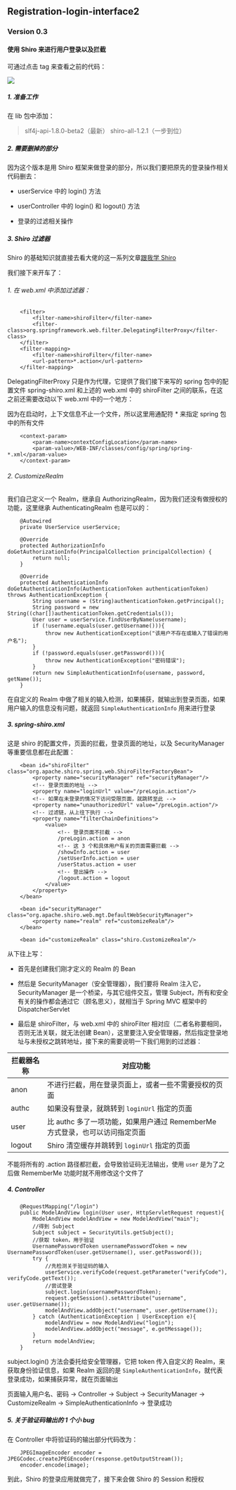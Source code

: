 ## Registration-login-interface2

### Version 0.3

#### 使用 Shiro 来进行用户登录以及拦截

可通过点击 tag 来查看之前的代码：

![](https://upload-images.jianshu.io/upload_images/3426615-855ae83e0358b2b8.png?imageMogr2/auto-orient/strip%7CimageView2/2/w/1240)

##### 1. 准备工作

在 lib 包中添加：

> slf4j-api-1.8.0-beta2（最新）
> shiro-all-1.2.1（一步到位）

##### 2. 需要删掉的部分

因为这个版本是用 Shiro 框架来做登录的部分，所以我们要把原先的登录操作相关代码删去：

* userService 中的 login() 方法

* userController 中的 login() 和 logout() 方法

* 登录的过滤相关操作

##### 3. Shiro 过滤器

Shiro 的基础知识就直接去看大佬的这一系列文章[跟我学 Shiro](http://jinnianshilongnian.iteye.com/blog/2018398)

我们接下来开车了：

###### 1. 在 web.xml 中添加过滤器：

```
    <filter>
        <filter-name>shiroFilter</filter-name>
        <filter-class>org.springframework.web.filter.DelegatingFilterProxy</filter-class>
    </filter>
    <filter-mapping>
        <filter-name>shiroFilter</filter-name>
        <url-pattern>*.action</url-pattern>
    </filter-mapping>
```

DelegatingFilterProxy 只是作为代理，它提供了我们接下来写的 spring 包中的配置文件 spring-shiro.xml 和上述的 web.xml 中的 shiroFilter 之间的联系，在这之前还需要改动以下 web.xml 中的一个地方：

因为在启动时，上下文信息不止一个文件，所以这里用通配符 * 来指定 spring 包中的所有文件

```
    <context-param>
        <param-name>contextConfigLocation</param-name>
        <param-value>/WEB-INF/classes/config/spring/spring-*.xml</param-value>
    </context-param>
```

###### 2. CustomizeRealm

我们自己定义一个 Realm，继承自 AuthorizingRealm，因为我们还没有做授权的功能，这里继承 AuthenticatingRealm 也是可以的：

```
    @Autowired
    private UserService userService;

    @Override
    protected AuthorizationInfo doGetAuthorizationInfo(PrincipalCollection principalCollection) {
        return null;
    }

    @Override
    protected AuthenticationInfo doGetAuthenticationInfo(AuthenticationToken authenticationToken) throws AuthenticationException {
        String username = (String)authenticationToken.getPrincipal();
        String password = new String((char[])authenticationToken.getCredentials());
        User user = userService.findUserByName(username);
        if (!username.equals(user.getUsername())){
            throw new AuthenticationException("该用户不存在或输入了错误的用户名");
        }
        if (!password.equals(user.getPassword())){
            throw new AuthenticationException("密码错误");
        }
        return new SimpleAuthenticationInfo(username, password, getName());
    }
```

在自定义的 Realm 中做了相关的输入检测，如果捕获，就输出到登录页面，如果用户输入的信息没有问题，就返回 `SimpleAuthenticationInfo` 用来进行登录

##### 3. spring-shiro.xml

这是 shiro 的配置文件，页面的拦截，登录页面的地址，以及 SecurityManager 等重要信息都在此配置：

```
    <bean id="shiroFilter" class="org.apache.shiro.spring.web.ShiroFilterFactoryBean">
        <property name="securityManager" ref="securityManager"/>
        <!-- 登录页面的地址 -->
        <property name="loginUrl" value="/preLogin.action"/>
        <!-- 如果在未登录的情况下访问受限页面，就跳转至此 -->
        <property name="unauthorizedUrl" value="/preLogin.action"/>
        <!-- 过滤链，从上往下执行 -->
        <property name="filterChainDefinitions">
            <value>
                <!-- 登录页面不拦截 -->
                /preLogin.action = anon
                <!-- 这 3 个和具体用户有关的页面需要拦截 -->
                /showInfo.action = user
                /setUserInfo.action = user
                /userStatus.action = user
                <!-- 登出操作 -->
                /logout.action = logout
            </value>
        </property>
    </bean>

    <bean id="securityManager" class="org.apache.shiro.web.mgt.DefaultWebSecurityManager">
        <property name="realm" ref="customizeRealm"/>
    </bean>

    <bean id="customizeRealm" class="shiro.CustomizeRealm"/>
```

从下往上写：

* 首先是创建我们刚才定义的 Realm 的 Bean

* 然后是 SecurityManager（安全管理器），我们要将 Realm 注入它，SecurityManager 是一个桥梁，与其它组件交互，管理 Subject，所有和安全有关的操作都会通过它（顾名思义），就相当于 Spring MVC 框架中的 DispatcherServlet

* 最后是 shiroFilter，与 web.xml 中的 shiroFilter 相对应（二者名称要相同，否则无法关联，就无法创建 Bean），这里要注入安全管理器，然后指定登录地址与未授权之跳转地址，接下来的需要说明一下我们用到的过滤器：

| 拦截器名称 |   对应功能  |
|-           |-            |
|anon        |不进行拦截，用在登录页面上，或者一些不需要授权的页面                          |
|authc       |如果没有登录，就跳转到 `loginUrl` 指定的页面                                  |
|user        |比 authc 多了一项功能，如果用户通过 RememberMe 方式登录，也可以访问指定页面   |
|logout      |Shiro 清空缓存并跳转到 `loginUrl` 指定的页面                                  |

不能将所有的 .action 路径都拦截，会导致验证码无法输出，使用 `user` 是为了之后做 RememberMe 功能时就不用修改这个文件了

##### 4. Controller

```
    @RequestMapping("/login")
    public ModelAndView login(User user, HttpServletRequest request){
        ModelAndView modelAndView = new ModelAndView("main");
        //得到 Subject
        Subject subject = SecurityUtils.getSubject();
        //获取 token，用于验证
        UsernamePasswordToken usernamePasswordToken = new UsernamePasswordToken(user.getUsername(), user.getPassword());
        try {
            //先检测关于验证码的输入
            userService.verifyCode(request.getParameter("verifyCode"), verifyCode.getText());
            //尝试登录
            subject.login(usernamePasswordToken);
            request.getSession().setAttribute("username", user.getUsername());
            modelAndView.addObject("username", user.getUsername());
        } catch (AuthenticationException | UserException e){
            modelAndView = new ModelAndView("login");
            modelAndView.addObject("message", e.getMessage());
        }
        return modelAndView;
    }
```

subject.login() 方法会委托给安全管理器，它把 token 传入自定义的 Realm，来获取身份验证信息，如果 Realm 返回的是 `SimpleAuthenticationInfo`，就代表登录成功，如果捕获异常，就在页面输出

页面输入用户名、密码 -> Controller -> Subject -> SecurityManager -> CustomizeRealm -> SimpleAuthenticationInfo -> 登录成功

##### 5. 关于验证码输出的 1 个小 bug

在 Controller 中将验证码的输出部分代码改为：

```
    JPEGImageEncoder encoder = JPEGCodec.createJPEGEncoder(response.getOutputStream());
    encoder.encode(image);
```

到此，Shiro 的登录应用就做完了，接下来会做 Shiro 的 Session 和授权
